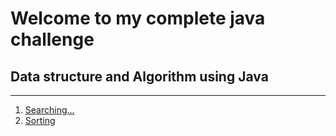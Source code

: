# Welcome to my complete java challenge

<h2>Data structure and Algorithm using Java</h2>
<hr>
<ol>
    <li><a href='./Searching'>Searching...</a><br></li>
    <li><a href='./Sorting'>Sorting</a><br></li>
</ol>

